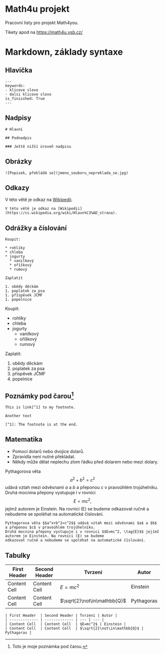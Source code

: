 
# Math4u projekt

Pracovní listy pro projekt Math4you. 

Tikety apod na <https://math4u.vsb.cz/>

# Markdown, základy syntaxe

## Hlavička

```
---
keywords:
- klicove slovo
- dalsi klicove slovo
is_finisshed: True
---
```

## Nadpisy
```
# Hlavní

## Podnadpis

### Ještě nižší úroveň nadpisu
```

## Obrázky

```
![Popisek, překládá se](jmeno_souboru_nepreklada_se.jpg)
```

## Odkazy

V této větě je odkaz na [Wikipedii](https://cs.wikipedia.org/wiki/Hlavn%C3%AD_strana).

```
V této větě je odkaz na [Wikipedii](https://cs.wikipedia.org/wiki/Hlavn%C3%AD_strana).
```

## Odrážky a číslování

```
Koupit:

* rohlíky
* chleba
* jogurty
  * vanilkový
  * oříškový
  * rumový
  
Zaplatit

1. obědy děckám
1. poplatek za psa
1. příspěvek JČMF
1. popelnice
```


Koupit:

* rohlíky
* chleba
* jogurty
  * vanilkový
  * oříškový
  * rumový
  
Zaplatit:

1. obědy děckám
1. poplatek za psa
1. příspěvek JČMF
1. popelnice

## Poznámky pod čarou[^1]

[^1]: Toto je moje poznámka pod čarou.

```
This is link[^1] to my footnote.

Another text

[^1]: The footnote is at the end.
```

## Matematika

* Pomocí dolarů nebo dvojice dolarů.
* Zpravidla není nutné překládat.
* Někdy může dělat neplechu zlom řádku před dolarem nebo mezi dolary.

Pythagorova věta $$a^2+b^2=c^2$$ udává vztah mezi odvěsnami $a$ a $b$ a přeponou $c$ v pravoúhlém trojúhelníku. 
Druhá mocnina přepony vystupuje i v rovnici $$E=mc^2, \tag{E}$$ jejímž autorem je Einstein. Na rovnici (E) se budeme 
odkazovat ručně a nebudeme se spoléhat na automatické číslování. 

```
Pythagorova věta $$a^x+b^2=c^2$$ udává vztah mezi odvěsnami $a$ a $b$ a přeponou $c$ v pravoúhlém trojúhelníku. 
Druhá mocnina přepony vystupuje i v rovnici $$E=mc^2, \tag{E}$$ jejímž autorem je Einstein. Na rovnici (E) se budeme 
odkazovat ručně a nebudeme se spoléhat na automatické číslování. 
```

## Tabulky

| First Header  | Second Header | Tvrzení | Autor |
| ------------- | ------------- | --- | --- |
| Content Cell  | Content Cell  | $E=mc^2$ | Einstein |
| Content Cell  | Content Cell  | $\sqrt{2}\not\in\mathbb{Q}$ | Pythagoras | 


```
| First Header  | Second Header | Tvrzení | Autor |
| ------------- | ------------- | --- | --- |
| Content Cell  | Content Cell  | $E=mc^2$ | Einstein |
| Content Cell  | Content Cell  | $\sqrt{2}\not\in\mathbb{Q}$ | Pythagoras | 
```


